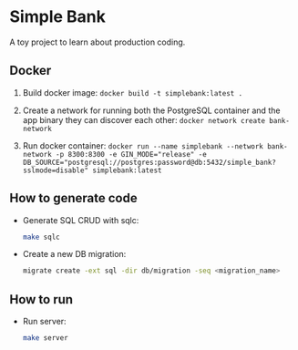 # Simple Bank

A toy project to learn about production coding.

## Docker

1. Build docker image: `docker build -t simplebank:latest .`

2. Create a network for running both the PostgreSQL container and the app binary
   they can discover each other: `docker network create bank-network`

3. Run docker container: `docker run --name simplebank --network bank-network -p 8300:8300 -e GIN_MODE="release" -e DB_SOURCE="postgresql://postgres:password@db:5432/simple_bank?sslmode=disable" simplebank:latest`

## How to generate code

- Generate SQL CRUD with sqlc:

   ```bash
   make sqlc
   ```

- Create a new DB migration:

   ```bash
   migrate create -ext sql -dir db/migration -seq <migration_name>
   ```

## How to run

- Run server:

   ```bash
   make server
   ```
